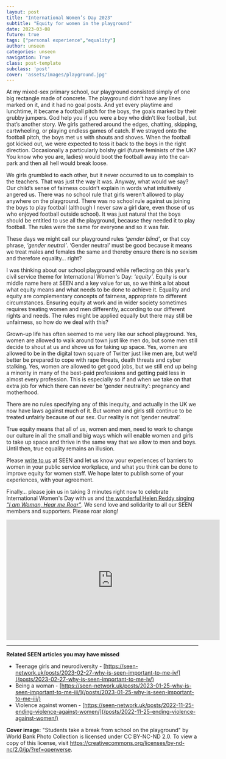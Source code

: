```yaml
---
layout: post
title: "International Women’s Day 2023"
subtitle: "Equity for women in the playground"
date: 2023-03-08
future: true
tags: ["personal experience","equality"]
author: unseen
categories: unseen
navigation: True
class: post-template
subclass: 'post'
cover: 'assets/images/playground.jpg'
---
```


At my mixed-sex primary school, our playground consisted simply of one big rectangle made of concrete. The playground didn’t have any lines marked on it, and it had no goal posts. And yet every playtime and lunchtime, it became a football pitch for the boys, the goals marked by their grubby jumpers. God help you if you were a boy who didn’t like football, but that’s another story. We girls gathered around the edges, chatting, skipping, cartwheeling, or playing endless games of catch. If we strayed onto the football pitch, the boys met us with shouts and shoves. When the football got kicked out, we were expected to toss it back to the boys in the right direction.  Occasionally a particularly bolshy girl (future feminists of the UK? You know who you are, ladies) would boot the football away into the car-park and then all hell would break loose.

We girls grumbled to each other, but it never occurred to us to complain to the teachers. That was just the way it was. Anyway, what would we say? Our child’s sense of fairness couldn’t explain in words what intuitively angered us. There was no school rule that girls weren’t allowed to play anywhere on the playground. There was no school rule against us joining the boys to play football (although I never saw a girl dare, even those of us who enjoyed football outside school). It was just natural that the boys should be entitled to use all the playground, because they needed it to play football. The rules were the same for everyone and so it was fair.

These days we might call our playground rules _‘gender blind’_, or that coy phrase, _‘gender neutral’_. ‘Gender neutral’ must be good because it means we treat males and females the same and thereby ensure there is no sexism and therefore equality… right?

I was thinking about our school playground while reflecting on this year’s civil service theme for International Women's Day: _‘equity’_. Equity is our middle name here at SEEN and a key value for us, so we think a lot about what equity means and what needs to be done to achieve it. Equality and equity are complementary concepts of fairness, appropriate to different circumstances. Ensuring equity at work and in wider society sometimes requires treating women and men differently, according to our different rights and needs. The rules might be applied equally but there may still be unfairness, so how do we deal with this?

Grown-up life has often seemed to me very like our school playground. Yes, women are allowed to walk around town just like men do, but some men still decide to shout at us and shove us for taking up space. Yes, women are allowed to be in the digital town square of Twitter just like men are, but we’d better be prepared to cope with rape threats, death threats and cyber stalking. Yes, women are allowed to get good jobs, but we still end up being a minority in many of the best-paid professions and getting paid less in almost every profession.  This is especially so if and when we take on that extra job for which there can never be ‘gender neutrality’: pregnancy and motherhood.

There are no rules specifying any of this inequity, and actually in the UK we now have laws against much of it. But women and girls still continue to be treated unfairly because of our sex. Our reality is not ‘gender neutral’.

True equity means that all of us, women and men, need to work to change our culture in all the small and big ways which will enable women and girls to take up space and thrive in the same way that we allow to men and boys. Until then, true equality remains an illusion.

Please [write to us](/contact/) at SEEN and let us know your experiences of barriers to women in your public service workplace, and what you think can be done to improve equity for women staff. We hope later to publish some of your experiences, with your agreement.

Finally… please join us in taking 3 minutes right now to celebrate International Women's Day with us and [the wonderful Helen Reddy singing _“I am Woman, Hear me Roar”_](https://www.youtube.com/watch?v=ZrVLL7soS1U). We send love and solidarity to all our SEEN members and supporters. Please roar along!

<iframe width="560" height="315" src="https://www.youtube-nocookie.com/embed/ZrVLL7soS1U" title="YouTube video player" frameborder="0" allow="accelerometer; autoplay; clipboard-write; encrypted-media; gyroscope; picture-in-picture; web-share" allowfullscreen></iframe>


-------------

**Related SEEN articles you may have missed**

- Teenage girls and neurodiversity - [https://seen-network.uk/posts/2023-02-27-why-is-seen-important-to-me-iv/](/posts/2023-02-27-why-is-seen-important-to-me-iv/)
- Being a woman - [https://seen-network.uk/posts/2023-01-25-why-is-seen-important-to-me-iii/](/posts/2023-01-25-why-is-seen-important-to-me-iii/)
- Violence against women - [https://seen-network.uk/posts/2022-11-25-ending-violence-against-women/](/posts/2022-11-25-ending-violence-against-women/)


**Cover image:** "Students take a break from school on the playground" by World Bank Photo Collection is licensed under CC BY-NC-ND 2.0. To view a copy of this license, visit https://creativecommons.org/licenses/by-nd-nc/2.0/jp/?ref=openverse. 
